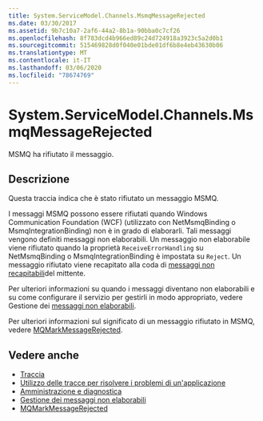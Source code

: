 ```yaml
---
title: System.ServiceModel.Channels.MsmqMessageRejected
ms.date: 03/30/2017
ms.assetid: 9b7c10a7-2af6-44a2-8b1a-90bba0c7cf26
ms.openlocfilehash: 8f783dcd4b966ed89c24d724918a3923c5a2d0b1
ms.sourcegitcommit: 515469828d0f040e01bde01df6b8e4eb43630b06
ms.translationtype: MT
ms.contentlocale: it-IT
ms.lasthandoff: 03/06/2020
ms.locfileid: "78674769"
---
```

# <a name="systemservicemodelchannelsmsmqmessagerejected"></a>System.ServiceModel.Channels.MsmqMessageRejected
MSMQ ha rifiutato il messaggio.  
  
## <a name="description"></a>Descrizione  
 Questa traccia indica che è stato rifiutato un messaggio MSMQ.  
  
 I messaggi MSMQ possono essere rifiutati quando Windows Communication Foundation (WCF) (utilizzato con NetMsmqBinding o MsmqIntegrationBinding) non è in grado di elaborarli. Tali messaggi vengono definiti messaggi non elaborabili. Un messaggio non elaborabile viene rifiutato quando la proprietà `ReceiveErrorHandling` su NetMsmqBinding o MsmqIntegrationBinding è impostata su `Reject`. Un messaggio rifiutato viene recapitato alla coda di [messaggi non recapitabili](https://docs.microsoft.com/dotnet/framework/wcf/feature-details/using-dead-letter-queues-to-handle-message-transfer-failures)del mittente.  
  
 Per ulteriori informazioni su quando i messaggi diventano non elaborabili e su come configurare il servizio per gestirli in modo appropriato, vedere Gestione dei [messaggi non elaborabili](../../feature-details/poison-message-handling.md).  
  
 Per ulteriori informazioni sul significato di un messaggio rifiutato in MSMQ, vedere [MQMarkMessageRejected](https://docs.microsoft.com/previous-versions/windows/desktop/msmq/ms707071(v%3dvs.85)).  
  
## <a name="see-also"></a>Vedere anche

- [Traccia](../../../../../docs/framework/wcf/diagnostics/tracing/index.md)
- [Utilizzo delle tracce per risolvere i problemi di un'applicazione](../../../../../docs/framework/wcf/diagnostics/tracing/using-tracing-to-troubleshoot-your-application.md)
- [Amministrazione e diagnostica](../../../../../docs/framework/wcf/diagnostics/index.md)
- [Gestione dei messaggi non elaborabili](../../feature-details/poison-message-handling.md)
- [MQMarkMessageRejected](https://docs.microsoft.com/previous-versions/windows/desktop/msmq/ms707071(v%3dvs.85))
